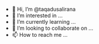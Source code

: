 - 👋 Hi, I’m @taqadusalirana
- 👀 I’m interested in ...
- 🌱 I’m currently learning ...
- 💞️ I’m looking to collaborate on ...
- 📫 How to reach me ...

<!---
taqadusalirana/taqadusalirana is a ✨ special ✨ repository because its `README.md` (this file) appears on your GitHub profile.
You can click the Preview link to take a look at your changes.
--->

